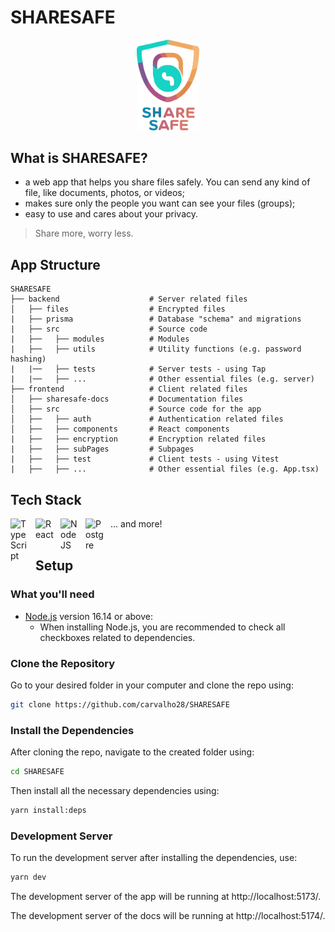 # SHARESAFE

<!-- image -->
<div>
  <p align="center">
    <img src="./frontend/src/images/Logo.png" width="100"> 
  </p>
</div>

## What is SHARESAFE?

- a web app that helps you share files safely. You can send any kind of file, like documents, photos, or videos;
- makes sure only the people you want can see your files (groups);
- easy to use and cares about your privacy.

> Share more, worry less.

## App Structure

```
SHARESAFE
├── backend                    # Server related files
│   ├── files                  # Encrypted files
|   ├── prisma                 # Database "schema" and migrations
|   ├── src                    # Source code
|   ├──   ├── modules          # Modules
|   ├──   ├── utils            # Utility functions (e.g. password hashing)
|   |──   ├── tests            # Server tests - using Tap
|   |──   ├── ...              # Other essential files (e.g. server)
├── frontend                   # Client related files
│   ├── sharesafe-docs         # Documentation files
│   ├── src                    # Source code for the app
│   ├──   ├── auth             # Authentication related files
│   ├──   ├── components       # React components
|   ├──   ├── encryption       # Encryption related files
|   ├──   ├── subPages         # Subpages
|   ├──   ├── test             # Client tests - using Vitest
|   ├──   ├── ...              # Other essential files (e.g. App.tsx)
```

## Tech Stack

<img align="left" alt="TypeScript" width="30px" style="padding-right:10px;" src="https://cdn.jsdelivr.net/gh/devicons/devicon/icons/typescript/typescript-original.svg" />
<img align="left" alt="React" width="30px" style="padding-right:10px;" src="https://cdn.jsdelivr.net/gh/devicons/devicon/icons/react/react-original.svg" />
<img align="left" alt="NodeJS" width="30px" style="padding-right:10px;" src="https://cdn.jsdelivr.net/gh/devicons/devicon/icons/nodejs/nodejs-original.svg" />
<img align="left" alt="Postgre" width="30px" style="padding-right:10px;" src="https://cdn.jsdelivr.net/gh/devicons/devicon/icons/postgresql/postgresql-original.svg" />
... and more!

<br />
<br />

## Setup

### What you'll need

- [Node.js](https://nodejs.org/en/download/) version 16.14 or above:
  - When installing Node.js, you are recommended to check all checkboxes related to dependencies.

### Clone the Repository

Go to your desired folder in your computer and clone the repo using:

```bash
git clone https://github.com/carvalho28/SHARESAFE
```

### Install the Dependencies

After cloning the repo, navigate to the created folder using:

```bash
cd SHARESAFE
```

Then install all the necessary dependencies using:

```bash
yarn install:deps
```

### Development Server

To run the development server after installing the dependencies, use:

```bash
yarn dev
```

The development server of the app will be running at http://localhost:5173/.

The development server of the docs will be running at http://localhost:5174/.
